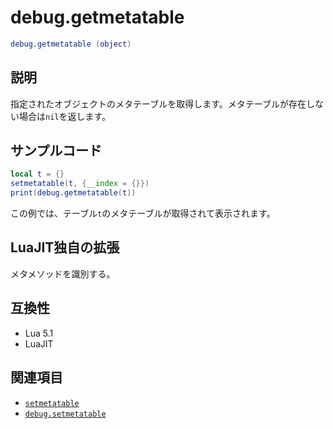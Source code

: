 # debug.getmetatable

```lua
debug.getmetatable (object)
```

## 説明

指定されたオブジェクトのメタテーブルを取得します。メタテーブルが存在しない場合は`nil`を返します。

## サンプルコード

```lua
local t = {}
setmetatable(t, {__index = {}})
print(debug.getmetatable(t))
```

この例では、テーブル`t`のメタテーブルが取得されて表示されます。

## LuaJIT独自の拡張

メタメソッドを識別する。

## 互換性

- Lua 5.1
- LuaJIT

## 関連項目

- [`setmetatable`](../std/setmetatable.md)
- [`debug.setmetatable`](setmetatable.md)
